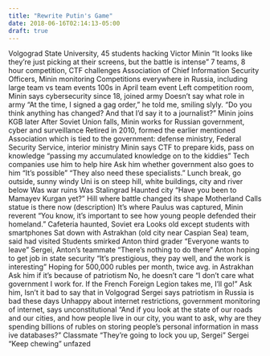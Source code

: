 ```yaml
---
title: "Rewrite Putin's Game"
date: 2018-06-16T02:14:13-05:00
draft: true
---
```


Volgograd State University, 45 students hacking
Victor Minin “It looks like they’re just picking at their screens, but the battle is intense” 
7 teams, 8 hour competition, CTF challenges
Association of Chief Information Security Officers, Minin monitoring
Competitions everywhere in Russia, including large team vs team events
100s in April team event 
Left competition room, Minin says cybersecurity since 18, joined army
Doesn’t say what role in army
“At the time, I signed a gag order,” he told me, smiling slyly. “Do you think anything has changed? And that I’d say it to a journalist?”
Minin joins KGB later
After Soviet Union falls, Minin works for Russian government, cyber and surveillance
Retired in 2010, formed the earlier mentioned Association which is tied to the government: defense ministry, Federal Security Service, interior ministry
Minin says CTF to prepare kids, pass on knowledge “passing my accumulated knowledge on to the kiddies”
Tech companies use him to help hire
Ask him whether government also goes to him
“It’s possible”
“They also need these specialists.”
Lunch break, go outside, sunny windy
Uni is on steep hill, white buildings, city and river below
Was war ruins
Was Stalingrad
Haunted city
“Have you been to Mamayev Kurgan yet?”
Hill where battle changed its shape
Motherland Calls statue is there now (description)
It’s where Paulus was captured, Minin reverent
“You know, it’s important to see how young people defended their homeland.”
Cafeteria haunted, Soviet era
Looks old except students with smartphones
Sat down with Astrakhan (old city near Caspian Sea) team, said had visited
Students smirked
Anton third grader “Everyone wants to leave”
Sergei, Anton’s teammate “There’s nothing to do there”
Anton hoping to get job in state security
“It’s prestigious, they pay well, and the work is interesting”
Hoping for 500,000 rubles per month, twice avg. in Astrakhan
Ask him if it’s because of patriotism
No, he doesn’t care
“I don’t care what government I work for. If the French Foreign Legion takes me, I’ll go!”
Ask him, Isn’t it bad to say that in Volgograd
Sergei says patriotism in Russia is bad these days
Unhappy about internet restrictions, government monitoring of internet, says unconstitutional
“And if you look at the state of our roads and our cities, and how people live in our city, you want to ask, why are they spending billions of rubles on storing people’s personal information in mass ive databases?”
Classmate “They’re going to lock you up, Sergei”
Sergei “Keep chewing” unfazed 
